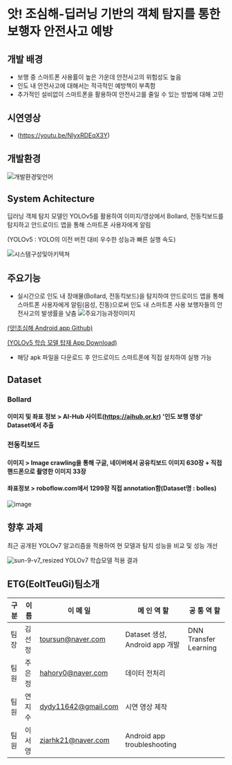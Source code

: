 # 앗! 조심해-딥러닝 기반의 객체 탐지를 통한 보행자 안전사고 예방

## **개발 배경**

- 보행 중 스마트폰 사용률이 높은 가운데 안전사고의 위험성도 높음
- 인도 내 안전사고에 대해서는 적극적인 예방책이 부족함
- 추가적인 설비없이 스마트폰을 활용하여 안전사고를 줄일 수 있는 방법에 대해 고민

## **시연영상**

- (https://youtu.be/NlyxRDEqX3Y)

## **개발환경**

![개발환경및언어](https://user-images.githubusercontent.com/85267081/189961950-35e553bc-c90b-4c72-b856-a9a2aed1bbb5.jpg)

## **System Achitecture**

딥러닝 객체 탐지 모델인 YOLOv5를 활용하여 이미지/영상에서 Bollard, 전동킥보드를 탐지하고 안드로이드 앱을 통해 스마트폰 사용자에게 알림

(YOLOv5 : YOLO의 이전 버전 대비 우수한 성능과 빠른 실행 속도)

![시스템구성및아키텍쳐](https://user-images.githubusercontent.com/85267081/188958851-d922d60f-6792-43de-9026-c0ab6b20f036.jpg)

## **주요기능**

- 실시간으로 인도 내 장애물(Bollard, 전동킥보드)을 탐지하여 안드로이드 앱을 통해 스마트폰 사용자에게 알림(음성, 진동)으로써 인도 내 스마트폰 사용 보행자들의 안전사고의 발생률을 낮춤
![주요기능과정이미지](https://user-images.githubusercontent.com/85267081/190176511-a1a3ae70-e9ba-4e1e-8c65-1a9bb56cb4f7.jpg)

[(앗!조심해 Android app Github)](https://github.com/Kimsunjeung/android_YOLOv5_app.git)   

[(YOLOv5 학습 모델 탑재 App Download)](https://drive.google.com/file/d/1bb6ZgBVjNafqedZKAWg1dZhfvjU0866M/view?usp=sharing)
- 해당 apk 파일을 다운로드 후 안드로이드 스마트폰에 직접 설치하여 실행 가능

## **Dataset**

### **Bollard**

#### 이미지 및 좌표 정보 > AI-Hub 사이트(https://aihub.or.kr) '인도 보행 영상' Dataset에서 추출

### **전동킥보드**

#### 이미지 > Image crawling을 통해 구글, 네이버에서 공유킥보드 이미지 630장 + 직접 핸드폰으로 촬영한 이미지 33장

#### 좌표정보 > roboflow.com에서 1299장 직접 annotation함(Dataset명 : bolles)

![image](https://user-images.githubusercontent.com/85267081/188961381-b5537d43-61c6-4208-80d9-924376e0d5e6.png)

## **향후 과제**
최근 공개된 YOLOv7 알고리즘을 적용하여 현 모델과 탐지 성능을 비교 및 성능 개선

![sun-9-v7_resized](https://user-images.githubusercontent.com/85267081/190104766-7010c650-0408-4d3c-944c-ca9b52a7766a.gif)
YOLOv7 학습모델 적용 결과 

## **ETG(EoltTeuGi)팀소개**

| 구 분 | 이 름    | 이 메 일              | 메 인 역 할                     | 공 통 역 할                 |
| ----- | -------- | --------------------- |-------------------------------- |-----------------------------|
| 팀 장 | 김 선 정 | <toursun@naver.com>   |Dataset 생성, Android app 개발    | DNN Transfer Learning|
| 팀 원 | 주 은 정 | <hahory0@naver.com>   |데이터 전처리                     |     
| 팀 원 | 연 지 수 | <dydy11642@gmail.com> |시연 영상 제작                    |    
| 팀 원 | 이 서 영 | <zjarhk21@naver.com>  |Android app troubleshooting      |    
